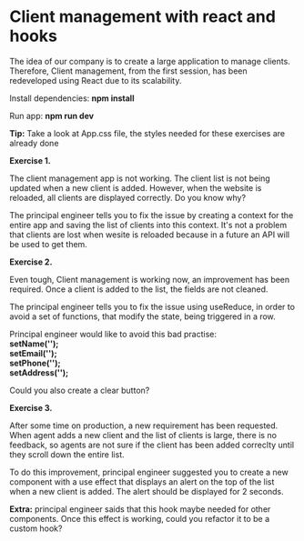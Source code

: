 # **Client management with react and hooks**

The idea of our company is to create a large application to manage clients. Therefore, Client management, from the first session, has been redeveloped using React due to its scalability.

Install dependencies: **npm install**

Run app: **npm run dev**

**Tip:** Take a look at App.css file, the styles needed for these exercises are already done

**Exercise 1.**

The client management app is not working. The client list is not being updated when a new client is added. However, when the website is reloaded, all clients are displayed correctly. Do you know why?

The principal engineer tells you to fix the issue by creating a context for the entire app and saving the list of clients into this context. It's not a problem that clients are lost when wesite is reloaded because in a future an API will be used to get them.


**Exercise 2.**

Even tough, Client management is working now, an improvement has been required. Once a client is added to the list, the fields are not cleaned.

The principal engineer tells you to fix the issue using useReduce, in order to avoid a set of functions, that modify the state, being triggered in a row.

Principal engineer would like to avoid this bad practise:<br />
**setName(''); <br />
setEmail(''); <br />
setPhone(''); <br />
setAddress(''); <br />**

Could you also create a clear button?

**Exercise 3.**

After some time on production, a new requirement has been requested. When agent adds a new client and the list of clients is large, there is no feedback, so agents are not sure if the client has been added correclty until they scroll down the entire list.

To do this improvement, principal engineer suggested you to create a new component with a use effect that displays an alert on the top of the list when a new client is added. The alert should be displayed for 2 seconds.

**Extra:** principal engineer saids that this hook maybe needed for other components. Once this effect is working, could you refactor it to be a custom hook?

